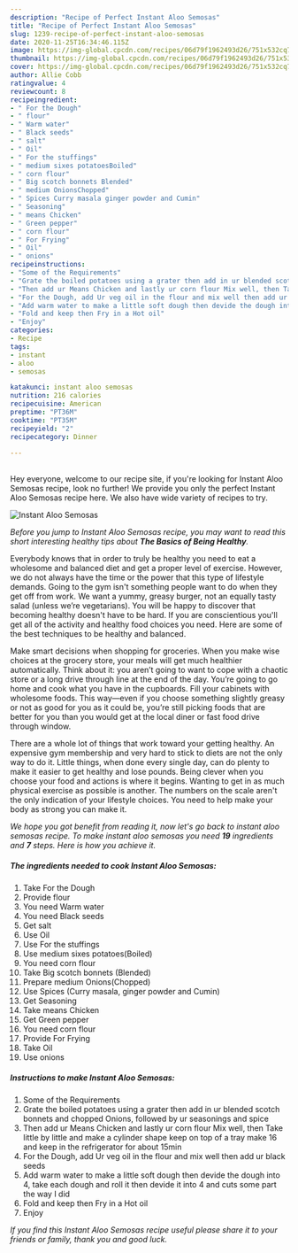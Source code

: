 ```yaml
---
description: "Recipe of Perfect Instant Aloo Semosas"
title: "Recipe of Perfect Instant Aloo Semosas"
slug: 1239-recipe-of-perfect-instant-aloo-semosas
date: 2020-11-25T16:34:46.115Z
image: https://img-global.cpcdn.com/recipes/06d79f1962493d26/751x532cq70/instant-aloo-semosas-recipe-main-photo.jpg
thumbnail: https://img-global.cpcdn.com/recipes/06d79f1962493d26/751x532cq70/instant-aloo-semosas-recipe-main-photo.jpg
cover: https://img-global.cpcdn.com/recipes/06d79f1962493d26/751x532cq70/instant-aloo-semosas-recipe-main-photo.jpg
author: Allie Cobb
ratingvalue: 4
reviewcount: 8
recipeingredient:
- " For the Dough"
- " flour"
- " Warm water"
- " Black seeds"
- " salt"
- " Oil"
- " For the stuffings"
- " medium sixes potatoesBoiled"
- " corn flour"
- " Big scotch bonnets Blended"
- " medium OnionsChopped"
- " Spices Curry masala ginger powder and Cumin"
- " Seasoning"
- " means Chicken"
- " Green pepper"
- " corn flour"
- " For Frying"
- " Oil"
- " onions"
recipeinstructions:
- "Some of the Requirements"
- "Grate the boiled potatoes using a grater then add in ur blended scotch bonnets and chopped Onions, followed by ur seasonings and spice"
- "Then add ur Means Chicken and lastly ur corn flour Mix well, then Take little by little and make a cylinder shape keep on top of a tray make 16 and keep in the refrigerator for about 15min"
- "For the Dough, add Ur veg oil in the flour and mix well then add ur black seeds"
- "Add warm water to make a little soft dough then devide the dough into 4, take each dough and roll it then devide it into 4 and cuts some part the way I did"
- "Fold and keep then Fry in a Hot oil"
- "Enjoy"
categories:
- Recipe
tags:
- instant
- aloo
- semosas

katakunci: instant aloo semosas 
nutrition: 216 calories
recipecuisine: American
preptime: "PT36M"
cooktime: "PT35M"
recipeyield: "2"
recipecategory: Dinner

---
```

<br>
Hey everyone, welcome to our recipe site, if you're looking for Instant Aloo Semosas recipe, look no further! We provide you only the perfect Instant Aloo Semosas recipe here. We also have wide variety of recipes to try.
<br>


![Instant Aloo Semosas](https://img-global.cpcdn.com/recipes/06d79f1962493d26/751x532cq70/instant-aloo-semosas-recipe-main-photo.jpg)

<i>Before you jump to Instant Aloo Semosas recipe, you may want to read this short interesting healthy tips about <strong>The Basics of Being Healthy</strong>.</i>

Everybody knows that in order to truly be healthy you need to eat a wholesome and balanced diet and get a proper level of exercise. However, we do not always have the time or the power that this type of lifestyle demands. Going to the gym isn't something people want to do when they get off from work. We want a yummy, greasy burger, not an equally tasty salad (unless we’re vegetarians). You will be happy to discover that becoming healthy doesn't have to be hard. If you are conscientious you'll get all of the activity and healthy food choices you need. Here are some of the best techniques to be healthy and balanced.

Make smart decisions when shopping for groceries. When you make wise choices at the grocery store, your meals will get much healthier automatically. Think about it: you aren’t going to want to cope with a chaotic store or a long drive through line at the end of the day. You’re going to go home and cook what you have in the cupboards. Fill your cabinets with wholesome foods. This way—even if you choose something slightly greasy or not as good for you as it could be, you’re still picking foods that are better for you than you would get at the local diner or fast food drive through window.

There are a whole lot of things that work toward your getting healthy. An expensive gym membership and very hard to stick to diets are not the only way to do it. Little things, when done every single day, can do plenty to make it easier to get healthy and lose pounds. Being clever when you choose your food and actions is where it begins. Wanting to get in as much physical exercise as possible is another. The numbers on the scale aren't the only indication of your lifestyle choices. You need to help make your body as strong you can make it. 


<i>We hope you got benefit from reading it, now let's go back to instant aloo semosas recipe. To make instant aloo semosas you need <strong>19</strong> ingredients and <strong>7</strong> steps. Here is how you achieve it.
</i>

##### The ingredients needed to cook Instant Aloo Semosas:

1. Take  For the Dough
1. Provide  flour
1. You need  Warm water
1. You need  Black seeds
1. Get  salt
1. Use  Oil
1. Use  For the stuffings
1. Use  medium sixes potatoes(Boiled)
1. You need  corn flour
1. Take  Big scotch bonnets (Blended)
1. Prepare  medium Onions(Chopped)
1. Use  Spices (Curry masala, ginger powder and Cumin)
1. Get  Seasoning
1. Take  means Chicken
1. Get  Green pepper
1. You need  corn flour
1. Provide  For Frying
1. Take  Oil
1. Use  onions


##### Instructions to make Instant Aloo Semosas:

1. Some of the Requirements
1. Grate the boiled potatoes using a grater then add in ur blended scotch bonnets and chopped Onions, followed by ur seasonings and spice
1. Then add ur Means Chicken and lastly ur corn flour Mix well, then Take little by little and make a cylinder shape keep on top of a tray make 16 and keep in the refrigerator for about 15min
1. For the Dough, add Ur veg oil in the flour and mix well then add ur black seeds
1. Add warm water to make a little soft dough then devide the dough into 4, take each dough and roll it then devide it into 4 and cuts some part the way I did
1. Fold and keep then Fry in a Hot oil
1. Enjoy


<i>If you find this Instant Aloo Semosas recipe useful please share it to your friends or family, thank you and good luck.</i>
